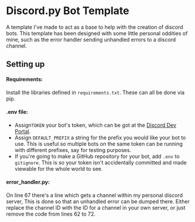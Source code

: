 # Discord.py Bot Template
A template I've made to act as a base to help with the creation of discord bots.
This template has been designed with some little personal oddities of mine, such as the error handler sending unhandled errors to a discord channel.

## Setting up
#### Requirements:
Install the libraries defined in `requirements.txt`. These can all be done via pip.
#### .env file:
* Assign`TOKEN` your bot's token, which can be got at the [Discord Dev Portal](https://discord.com/developers).
* Assign `DEFAULT_PREFIX` a string for the prefix you would like your bot to use. This is useful so multiple bots on the same token can be running with different prefixes, say for testing purposes.
* If you're going to make a GitHub repository for your bot, add `.env` to `gitignore`. This is so your token isn't accidentally committed and made viewable for the whole world to see.
#### error_handler.py:
On line 67 there's a line which gets a channel within my personal discord server, This is done so that an unhandled error can be dumped there. Either replace the channel ID with the ID for a channel in your own server, or just remove the code from lines 62 to 72.